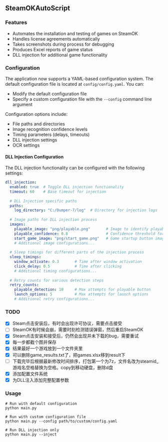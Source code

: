 ## SteamOKAutoScript

### Features
- Automates the installation and testing of games on SteamOK
- Handles license agreements automatically
- Takes screenshots during process for debugging
- Produces Excel reports of game status
- DLL injection for additional game functionality

### Configuration
The application now supports a YAML-based configuration system. The default configuration file is located at `config/config.yaml`. You can:
- Modify the default configuration file
- Specify a custom configuration file with the `--config` command line argument

Configuration options include:
- File paths and directories
- Image recognition confidence levels
- Timing parameters (delays, timeouts)
- DLL injection settings
- OCR settings

#### DLL Injection Configuration
The DLL injection functionality can be configured with the following settings:

```yaml
dll_injection:
  enabled: true  # Toggle DLL injection functionality
  timeout: 60    # Base timeout for injection
  
  # DLL Injection specific paths
  paths:
    log_directory: "C:/Dumper-7/log"  # Directory for injection logs
  
  # Image paths for DLL injection process
  images:
    playable_image: "png/playable.png"       # Image to identify playable button
    playable_confidence: 0.8                 # Confidence threshold for image match
    start_game_image: "png/start_game.png"   # Game startup button image
    # Additional image configurations...
  
  # Sleep timings for different parts of the injection process
  sleep_timings:
    window_activate: 0.3       # Time after window activation
    click_delay: 0.5           # Time after clicking
    # Additional timing configurations...
    
  # Retry counts for various detection steps
  retry_counts:
    playable_detection: 10     # Max attempts for playable button
    launch_options: 5          # Max attempts for launch options
    # Additional retry configurations...
```

### TODO
- [x] Steam点击安装后，有时会出现许可协议，需要点击接受
- [ ] SteamOK有时候会崩，需要时刻检测错误弹窗，然后重启SteamOK
- [x] Steam点击安装和接受后，仍然会出现并未下载的bug，需要重试
- [x] 每一步都截个图并保存
- [x] 结果最好一个游戏放到一个文件夹里
- [x] 可以删除game_results.txt了，把games.xlsx移到result下
- [ ] 下载完毕后根据最新修改时间排序，打包第一个为7z，文件名改为steamid_游戏名空格替换为空格。copy到移动硬盘，删除d盘
- [x] 添加配置文件系统
- [x] 为DLL注入添加完整配置参数

### Usage
```
# Run with default configuration
python main.py

# Run with custom configuration file
python main.py --config path/to/custom/config.yaml

# Run DLL injection only
python main.py --inject
